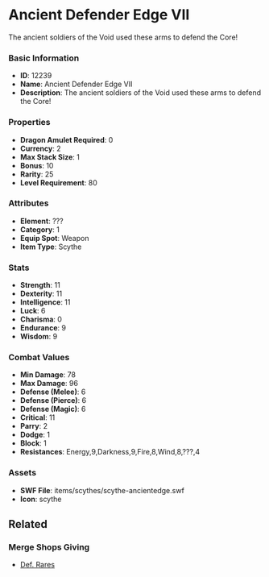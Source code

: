 # Ancient Defender Edge VII

The ancient soldiers of the Void used these arms to defend the Core!

### Basic Information

- **ID**: 12239
- **Name**: Ancient Defender Edge VII
- **Description**: The ancient soldiers of the Void used these arms to defend the Core!

### Properties

- **Dragon Amulet Required**: 0
- **Currency**: 2
- **Max Stack Size**: 1
- **Bonus**: 10
- **Rarity**: 25
- **Level Requirement**: 80

### Attributes

- **Element**: ???
- **Category**: 1
- **Equip Spot**: Weapon
- **Item Type**: Scythe

### Stats

- **Strength**: 11
- **Dexterity**: 11
- **Intelligence**: 11
- **Luck**: 6
- **Charisma**: 0
- **Endurance**: 9
- **Wisdom**: 9

### Combat Values

- **Min Damage**: 78
- **Max Damage**: 96
- **Defense (Melee)**: 6
- **Defense (Pierce)**: 6
- **Defense (Magic)**: 6
- **Critical**: 11
- **Parry**: 2
- **Dodge**: 1
- **Block**: 1
- **Resistances**: Energy,9,Darkness,9,Fire,8,Wind,8,???,4

### Assets

- **SWF File**: items/scythes/scythe-ancientedge.swf
- **Icon**: scythe

## Related

### Merge Shops Giving

- [Def. Rares](../merge-shops/4-def-rares.md)

